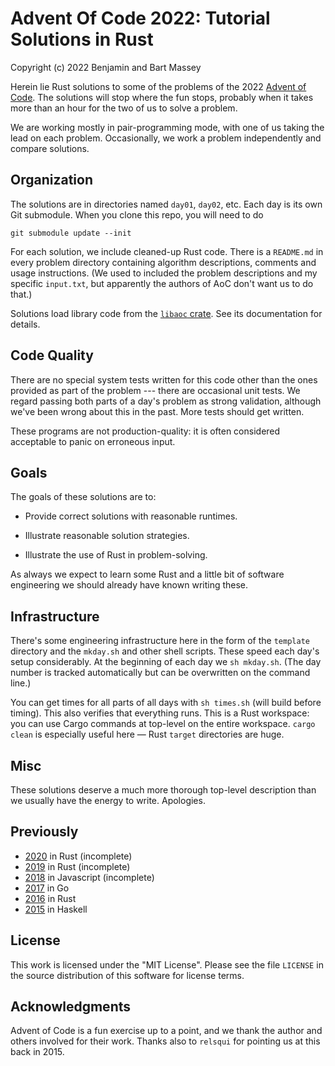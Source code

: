 # Advent Of Code 2022: Tutorial Solutions in Rust
Copyright (c) 2022 Benjamin and Bart Massey

Herein lie Rust solutions to some of the problems of
the 2022 [Advent of Code](http://adventofcode.com). The
solutions will stop where the fun stops, probably when it
takes more than an hour for the two of us to solve a
problem.

We are working mostly in pair-programming mode, with one of
us taking the lead on each problem. Occasionally, we work a
problem independently and compare solutions.

## Organization

The solutions are in directories named `day01`, `day02`,
etc. Each day is its own Git submodule. When you clone
this repo, you will need to do

    git submodule update --init

For each solution, we include cleaned-up Rust code. There is
a `README.md` in every problem directory containing
algorithm descriptions, comments and usage instructions. (We
used to included the problem descriptions and my specific
`input.txt`, but apparently the authors of AoC don't want us
to do that.)

Solutions load library code from the
[`libaoc` crate](https://github.com/BartMassey/libaoc). See
its documentation for details.

## Code Quality

There are no special system tests written for this code
other than the ones provided as part of the problem ---
there are occasional unit tests. We regard passing both parts
of a day's problem as strong validation, although we've been
wrong about this in the past. More tests should get written.

These programs are not production-quality: it is often
considered acceptable to panic on erroneous input.

## Goals

The goals of these solutions are to:

* Provide correct solutions with reasonable runtimes.

* Illustrate reasonable solution strategies.

* Illustrate the use of Rust in problem-solving.

As always we expect to learn some Rust and a little bit of
software engineering we should already have known writing
these.

## Infrastructure

There's some engineering infrastructure here in the form of
the `template` directory and the `mkday.sh` and other shell
scripts.  These speed each day's setup considerably. At the
beginning of each day we `sh mkday.sh`. (The day number is
tracked automatically but can be overwritten on the command
line.)

You can get times for all parts of all days with `sh
times.sh` (will build before timing). This also verifies
that everything runs.  This is a Rust workspace: you can use
Cargo commands at top-level on the entire workspace. `cargo
clean` is especially useful here — Rust `target` directories
are huge.

## Misc

These solutions deserve a much more thorough top-level
description than we usually have the energy to
write. Apologies.

## Previously

* [2020](http://github.com/BartMassey/advent-of-code-2020)
  in Rust (incomplete)
* [2019](http://github.com/BartMassey/advent-of-code-2019)
  in Rust (incomplete)
* [2018](http://gitlab.com/BartMassey/advent-of-code-2018)
  in Javascript (incomplete)
* [2017](http://gitlab.com/BartMassey/advent-of-code-2017)
  in Go
* [2016](http://github.com/BartMassey/advent-of-code-2016)
  in Rust
* [2015](http://github.com/BartMassey/advent-of-code-2015)
  in Haskell

## License

This work is licensed under the "MIT License".  Please see
the file `LICENSE` in the source distribution of this
software for license terms.

## Acknowledgments

Advent of Code is a fun exercise up to a point, and we thank
the author and others involved for their work. Thanks also
to `relsqui` for pointing us at this back in 2015.

